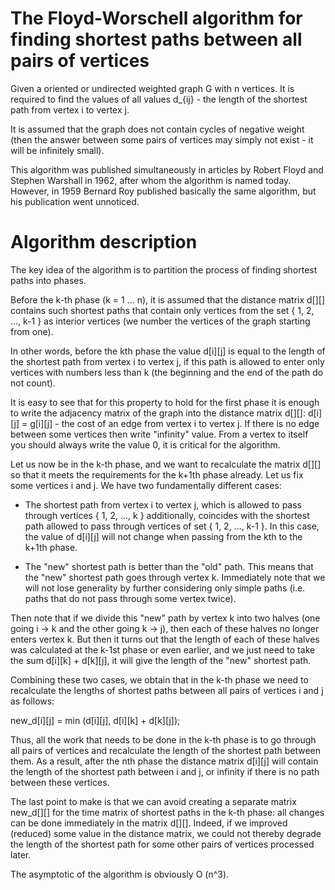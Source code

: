 # The Floyd-Worschell algorithm for finding shortest paths between all pairs of vertices
Given a oriented or undirected weighted graph G with n vertices. It is required to find the values of all values d_{ij} - the length of the shortest path from vertex i to vertex j.

It is assumed that the graph does not contain cycles of negative weight (then the answer between some pairs of vertices may simply not exist - it will be infinitely small).

This algorithm was published simultaneously in articles by Robert Floyd and Stephen Warshall in 1962, after whom the algorithm is named today. However, in 1959 Bernard Roy published basically the same algorithm, but his publication went unnoticed.

# Algorithm description
The key idea of the algorithm is to partition the process of finding shortest paths into phases.

Before the k-th phase (k = 1 ... n), it is assumed that the distance matrix d[][] contains such shortest paths that contain only vertices from the set { 1, 2, ..., k-1 } as interior vertices (we number the vertices of the graph starting from one).

In other words, before the kth phase the value d[i][j] is equal to the length of the shortest path from vertex i to vertex j, if this path is allowed to enter only vertices with numbers less than k (the beginning and the end of the path do not count).

It is easy to see that for this property to hold for the first phase it is enough to write the adjacency matrix of the graph into the distance matrix d[][]: d[i][j] = g[i][j] - the cost of an edge from vertex i to vertex j. If there is no edge between some vertices then write "infinity" value. From a vertex to itself you should always write the value 0, it is critical for the algorithm.

Let us now be in the k-th phase, and we want to recalculate the matrix d[][] so that it meets the requirements for the k+1th phase already. Let us fix some vertices i and j. We have two fundamentally different cases:

* The shortest path from vertex i to vertex j, which is allowed to pass through vertices { 1, 2, ..., k } additionally, coincides with the shortest path allowed to pass through vertices of set { 1, 2, ..., k-1 }.
In this case, the value of d[i][j] will not change when passing from the kth to the k+1th phase.

* The "new" shortest path is better than the "old" path.
This means that the "new" shortest path goes through vertex k. Immediately note that we will not lose generality by further considering only simple paths (i.e. paths that do not pass through some vertex twice).

Then note that if we divide this "new" path by vertex k into two halves (one going i -> k and the other going k -> j), then each of these halves no longer enters vertex k. But then it turns out that the length of each of these halves was calculated at the k-1st phase or even earlier, and we just need to take the sum d[i][k] + d[k][j], it will give the length of the "new" shortest path.

Combining these two cases, we obtain that in the k-th phase we need to recalculate the lengths of shortest paths between all pairs of vertices i and j as follows:

new_d[i][j] = min (d[i][j], d[i][k] + d[k][j]);

Thus, all the work that needs to be done in the k-th phase is to go through all pairs of vertices and recalculate the length of the shortest path between them. As a result, after the nth phase the distance matrix d[i][j] will contain the length of the shortest path between i and j, or infinity if there is no path between these vertices.

The last point to make is that we can avoid creating a separate matrix new_d[][] for the time matrix of shortest paths in the k-th phase: all changes can be done immediately in the matrix d[][]. Indeed, if we improved (reduced) some value in the distance matrix, we could not thereby degrade the length of the shortest path for some other pairs of vertices processed later.

The asymptotic of the algorithm is obviously O (n^3).

